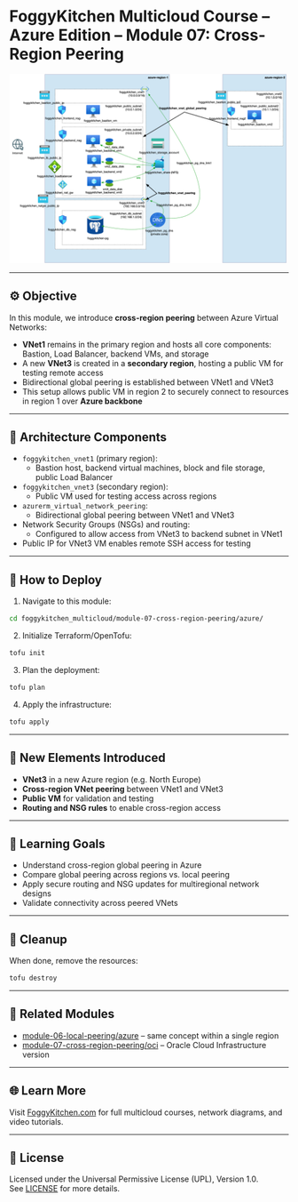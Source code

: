 # FoggyKitchen Multicloud Course – Azure Edition – **Module 07: Cross-Region Peering**

<img src="module-07-cross-region-peering-azure.jpg" width="500"/>

---

## ⚙️ Objective

In this module, we introduce **cross-region peering** between Azure Virtual Networks:

- **VNet1** remains in the primary region and hosts all core components: Bastion, Load Balancer, backend VMs, and storage
- A new **VNet3** is created in a **secondary region**, hosting a public VM for testing remote access
- Bidirectional global peering is established between VNet1 and VNet3
- This setup allows public VM in region 2 to securely connect to resources in region 1 over **Azure backbone**

---

## 🧱 Architecture Components

- `foggykitchen_vnet1` (primary region):
  - Bastion host, backend virtual machines, block and file storage, public Load Balancer
- `foggykitchen_vnet3` (secondary region):
  - Public VM used for testing access across regions
- `azurerm_virtual_network_peering`:
  - Bidirectional global peering between VNet1 and VNet3
- Network Security Groups (NSGs) and routing:
  - Configured to allow access from VNet3 to backend subnet in VNet1
- Public IP for VNet3 VM enables remote SSH access for testing

---

## 🚀 How to Deploy

1. Navigate to this module:

```bash
cd foggykitchen_multicloud/module-07-cross-region-peering/azure/
```

2. Initialize Terraform/OpenTofu:

```bash
tofu init
```

3. Plan the deployment:

```bash
tofu plan
```

4. Apply the infrastructure:

```bash
tofu apply
```

---

## 📁 New Elements Introduced

- **VNet3** in a new Azure region (e.g. North Europe)
- **Cross-region VNet peering** between VNet1 and VNet3
- **Public VM** for validation and testing
- **Routing and NSG rules** to enable cross-region access

---

## 🧠 Learning Goals

- Understand cross-region global peering in Azure
- Compare global peering across regions vs. local peering
- Apply secure routing and NSG updates for multiregional network designs
- Validate connectivity across peered VNets

---

## 🧹 Cleanup

When done, remove the resources:

```bash
tofu destroy
```

---

## 🔁 Related Modules

- [module-06-local-peering/azure](../module-06-local-peering/azure/) – same concept within a single region
- [module-07-cross-region-peering/oci](../module-07-cross-region-peering/oci/) – Oracle Cloud Infrastructure version

---

## 🌐 Learn More

Visit [FoggyKitchen.com](https://foggykitchen.com/) for full multicloud courses, network diagrams, and video tutorials.

---

## 🪪 License

Licensed under the Universal Permissive License (UPL), Version 1.0.  
See [LICENSE](../../LICENSE) for more details.

